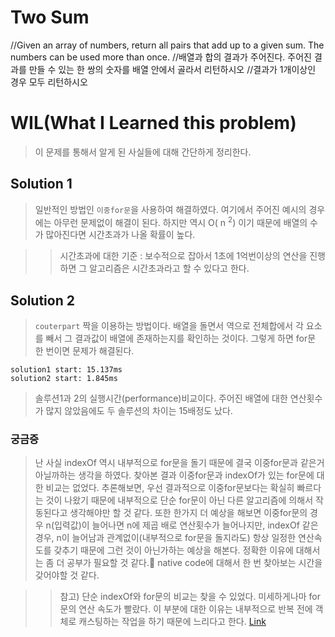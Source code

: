# Two Sum

//Given an array of numbers, return all pairs that add up to a given sum. The numbers can be used more than once.
//배열과 합의 결과가 주어진다. 주어진 결과를 만들 수 있는 한 쌍의 숫자를 배열 안에서 골라서 리턴하시오
//결과가 1개이상인 경우 모두 리턴하시오

# WIL(What I Learned this problem)

> 이 문제를 통해서 알게 된 사실들에 대해 간단하게 정리한다.

## Solution 1

> 일반적인 방법인 `이중for문`을 사용하여 해결하였다. 여기에서 주어진 예시의 경우에는 아무런 문제없이 해결이 된다. 하지만 역시 O( n <sup>2</sup>) 이기 때문에 배열의 수가 많아진다면 시간초과가 나올 확률이 높다.

> > 시간초과에 대한 기준 : 보수적으로 잡아서 1초에 1억번이상의 연산을 진행하면 그 알고리즘은 시간초과라고 할 수 있다고 한다.

## Solution 2

> `couterpart` 짝을 이용하는 방법이다. 배열을 돌면서 역으로 전체합에서 각 요소를 빼서 그 결과값이 배열에 존재하는지를 확인하는 것이다. 그렇게 하면 for문 한 번이면 문제가 해결된다.

```
solution1 start: 15.137ms
solution2 start: 1.845ms
```

> 솔루션1과 2의 실행시간(performance)비교이다. 주어진 배열에 대한 연산횟수가 많지 않았음에도 두 솔루션의 차이는 15배정도 났다.

### 궁금증

> 난 사실 indexOf 역시 내부적으로 for문을 돌기 때문에 결국 이중for문과 같은거 아닐까하는 생각을 하였다. 찾아본 결과 이중for문과 indexOf가 있는 for문에 대한 비교는 없었다. 추론해보면, 우선 결과적으로 이중for문보다는 확실히 빠르다는 것이 나왔기 때문에 내부적으로 단순 for문이 아닌 다른 알고리즘에 의해서 작동된다고 생각해야만 할 것 같다. 또한 한가지 더 예상을 해보면 이중for문의 경우 n(입력값)이 늘어나면 n에 제곱 배로 연산횟수가 늘어나지만, indexOf 같은 경우, n이 늘어남과 관계없이(내부적으로 for문을 돌지라도) 항상 일정한 연산속도를 갖추기 때문에 그런 것이 아닌가하는 예상을 해본다. 정확한 이유에 대해서는 좀 더 공부가 필요할 것 같다.🤯 native code에 대해서 한 번 찾아보는 시간을 갖어야할 것 같다.

> > 참고) 단순 indexOf와 for문의 비교는 찾을 수 있었다. 미세하게나마 for문의 연산 속도가 빨랐다. 이 부분에 대한 이유는 내부적으로 반복 전에 객체로 캐스팅하는 작업을 하기 때문에 느리다고 한다. [Link](https://medium.com/@mrashes2/indexof-vs-for-loop-6a9f7bd5c646)
